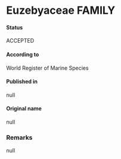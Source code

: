 Euzebyaceae FAMILY
=======

#### Status
ACCEPTED

#### According to
World Register of Marine Species

#### Published in
null

#### Original name
null

### Remarks
null